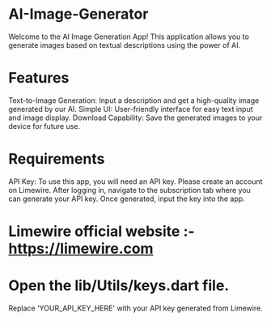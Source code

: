 # AI-Image-Generator
 Welcome to the AI Image Generation App! This application allows you to generate images based on textual 
 descriptions using the power of AI.

# Features
 Text-to-Image Generation: Input a description and get a high-quality image generated by our AI.
 Simple UI: User-friendly interface for easy text input and image display.
 Download Capability: Save the generated images to your device for future use.

# Requirements
  API Key: To use this app, you will need an API key. Please create an account on Limewire. 
           After logging in, navigate to the subscription tab where you can generate your API key.
           Once generated, input the key into the app.


# Limewire official website :- https://limewire.com


# Open the lib/Utils/keys.dart file.
  Replace 'YOUR_API_KEY_HERE' with your API key generated from Limewire.



